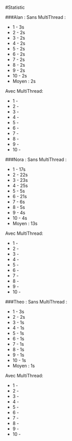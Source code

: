 #Statistic

###Alan :
Sans MultiThread :
- 1 - 3s
- 2 - 2s
- 3 - 2s
- 4 - 2s
- 5 - 2s
- 6 - 2s
- 7 - 2s
- 8 - 2s
- 9 - 2s
- 10 - 2s
- Moyen : 2s

Avec MultiThread:
- 1 -
- 2 -
- 3 -
- 4 -
- 5 -
- 6 -
- 7 -
- 8 -
- 9 -
- 10 -

###Nora :
Sans MultiThread :
- 1 - 17s
- 2 - 22s
- 3 - 23s
- 4 - 25s
- 5 - 5s
- 6 - 21s
- 7 - 6s
- 8 - 5s
- 9 - 4s
- 10 - 4s
- Moyen : 13s

Avec MultiThread:
- 1 - 
- 2 -
- 3 -
- 4 -
- 5 -
- 6 -
- 7 -
- 8 -
- 9 -
- 10 -

###Theo :
Sans MultiThread :
- 1 - 3s
- 2 - 2s
- 3 - 1s
- 4 - 1s
- 5 - 1s
- 6 - 1s
- 7 - 1s
- 8 - 1s
- 9 - 1s
- 10 - 1s
- Moyen : 1s

Avec MultiThread:
- 1 -
- 2 -
- 3 -
- 4 -
- 5 -
- 6 -
- 7 -
- 8 -
- 9 -
- 10 -